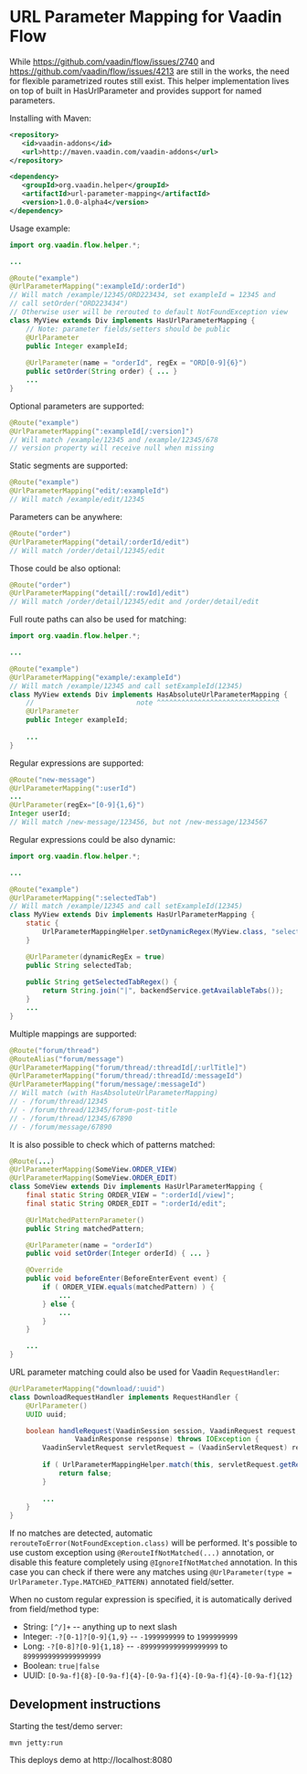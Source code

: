 # URL Parameter Mapping for Vaadin Flow

While https://github.com/vaadin/flow/issues/2740 and 
https://github.com/vaadin/flow/issues/4213 are still in the works, 
the need for flexible parametrized routes still exist. This
helper implementation lives on top of built in HasUrlParameter
and provides support for named parameters.

Installing with Maven:
```xml
<repository>
   <id>vaadin-addons</id>
   <url>http://maven.vaadin.com/vaadin-addons</url>
</repository>
```

```xml
<dependency>
   <groupId>org.vaadin.helper</groupId>
   <artifactId>url-parameter-mapping</artifactId>
   <version>1.0.0-alpha4</version>
</dependency>
```

Usage example:
```java
import org.vaadin.flow.helper.*;

...

@Route("example")
@UrlParameterMapping(":exampleId/:orderId")
// Will match /example/12345/ORD223434, set exampleId = 12345 and
// call setOrder("ORD223434")
// Otherwise user will be rerouted to default NotFoundException view
class MyView extends Div implements HasUrlParameterMapping {
    // Note: parameter fields/setters should be public    
    @UrlParameter
    public Integer exampleId;
    
    @UrlParameter(name = "orderId", regEx = "ORD[0-9]{6}") 
    public setOrder(String order) { ... }
    ...
}
```  

Optional parameters are supported:
```java
@Route("example")
@UrlParameterMapping(":exampleId[/:version]")
// Will match /example/12345 and /example/12345/678
// version property will receive null when missing 
```

Static segments are supported:
```java
@Route("example")
@UrlParameterMapping("edit/:exampleId")
// Will match /example/edit/12345
```

Parameters can be anywhere:
```java
@Route("order")
@UrlParameterMapping("detail/:orderId/edit")
// Will match /order/detail/12345/edit
```

Those could be also optional:
```java
@Route("order")
@UrlParameterMapping("detail[/:rowId]/edit")
// Will match /order/detail/12345/edit and /order/detail/edit
```

Full route paths can also be used for matching:
```java
import org.vaadin.flow.helper.*;

...

@Route("example")
@UrlParameterMapping("example/:exampleId")
// Will match /example/12345 and call setExampleId(12345)
class MyView extends Div implements HasAbsoluteUrlParameterMapping {
    //                         note ^^^^^^^^^^^^^^^^^^^^^^^^^^^^^^
    @UrlParameter
    public Integer exampleId;
    
    ...
}
```

Regular expressions are supported:
```java
@Route("new-message")
@UrlParameterMapping(":userId")
...
@UrlParameter(regEx="[0-9]{1,6}")
Integer userId;
// Will match /new-message/123456, but not /new-message/1234567
```

Regular expressions could be also dynamic:
```java
import org.vaadin.flow.helper.*;

...

@Route("example")
@UrlParameterMapping(":selectedTab")
// Will match /example/12345 and call setExampleId(12345)
class MyView extends Div implements HasUrlParameterMapping {
    static {
        UrlParameterMappingHelper.setDynamicRegex(MyView.class, "selectedTab", MyView::getSelectedTabRegex);
    }

    @UrlParameter(dynamicRegEx = true)
    public String selectedTab;
   
    public String getSelectedTabRegex() {
        return String.join("|", backendService.getAvailableTabs());
    }    
    ...
}

```

Multiple mappings are supported:
```java
@Route("forum/thread")
@RouteAlias("forum/message")
@UrlParameterMapping("forum/thread/:threadId[/:urlTitle]")
@UrlParameterMapping("forum/thread/:threadId/:messageId")
@UrlParameterMapping("forum/message/:messageId")
// Will match (with HasAbsoluteUrlParameterMapping)
// - /forum/thread/12345
// - /forum/thread/12345/forum-post-title
// - /forum/thread/12345/67890
// - /forum/message/67890
```

It is also possible to check which of patterns matched:
```java
@Route(...)
@UrlParameterMapping(SomeView.ORDER_VIEW)
@UrlParameterMapping(SomeView.ORDER_EDIT)
class SomeView extends Div implements HasUrlParameterMapping {
    final static String ORDER_VIEW = ":orderId[/view]";
    final static String ORDER_EDIT = ":orderId/edit";

    @UrlMatchedPatternParameter()
    public String matchedPattern;

    @UrlParameter(name = "orderId")
    public void setOrder(Integer orderId) { ... }

    @Override
    public void beforeEnter(BeforeEnterEvent event) {
        if ( ORDER_VIEW.equals(matchedPattern) ) {
            ...
        } else {
            ...
        }
    }

    ...
}
```

URL parameter matching could also be used for Vaadin `RequestHandler`:
```java
@UrlParameterMapping("download/:uuid")
class DownloadRequestHandler implements RequestHandler {
    @UrlParameter()
    UUID uuid;

    boolean handleRequest(VaadinSession session, VaadinRequest request,
                VaadinResponse response) throws IOException {
		VaadinServletRequest servletRequest = (VaadinServletRequest) request;
        
        if ( UrlParameterMappingHelper.match(this, servletRequest.getRequestURI())) {
            return false;
        }
        
        ...
    }
}
```

If no matches are detected, automatic `rerouteToError(NotFoundException.class)` will
be performed. It's possible to use custom exception using `@RerouteIfNotMatched(...)` 
annotation, or disable this feature completely using `@IgnoreIfNotMatched` annotation.
In this case you can check if there were any matches using 
`@UrlParameter(type = UrlParameter.Type.MATCHED_PATTERN)` annotated field/setter.

When no custom regular expression is specified, it is automatically derived
from field/method type:
- String: `[^/]+` -- anything up to next slash
- Integer: `-?[0-1]?[0-9]{1,9}` -- `-1999999999` to `1999999999`
- Long: `-?[0-8]?[0-9]{1,18}` -- `-8999999999999999999` to `8999999999999999999`
- Boolean: `true|false`
- UUID: `[0-9a-f]{8}-[0-9a-f]{4}-[0-9a-f]{4}-[0-9a-f]{4}-[0-9a-f]{12}`

## Development instructions

Starting the test/demo server:
```
mvn jetty:run
```

This deploys demo at http://localhost:8080
